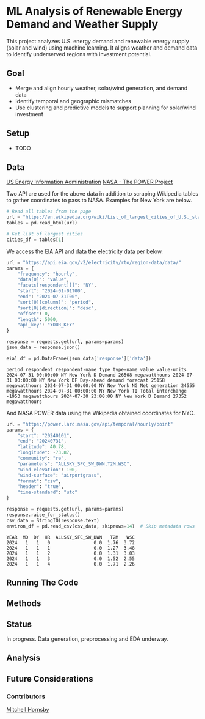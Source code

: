 # ML Analysis of Renewable Energy Demand and Weather Supply

This project analyzes U.S. energy demand and renewable energy supply (solar and wind) using machine learning. It aligns weather and demand data to identify underserved regions with investment potential.

## Goal
- Merge and align hourly weather, solar/wind generation, and demand data
- Identify temporal and geographic mismatches
- Use clustering and predictive models to support planning for solar/wind investment

## Setup
- TODO

## Data

[US Energy Information Administration](https://www.eia.gov/opendata/)
[NASA - The POWER Project](https://power.larc.nasa.gov/)

Two API are used for the above data in addition to scraping Wikipedia tables to gather coordinates to pass to NASA.  Examples for New York are below.

```python
# Read all tables from the page
url = "https://en.wikipedia.org/wiki/List_of_largest_cities_of_U.S._states_and_territories_by_population"
tables = pd.read_html(url)

# Get list of largest cities
cities_df = tables[1]
```

We access the EIA API and data the electricity data per below.

```python
url = "https://api.eia.gov/v2/electricity/rto/region-data/data/"
params = {
    "frequency": "hourly",
    "data[0]": "value",
    "facets[respondent][]": "NY",
    "start": "2024-01-01T00",
    "end": "2024-07-31T00",
    "sort[0][column]": "period",
    "sort[0][direction]": "desc",
    "offset": 0,
    "length": 5000,
    "api_key": "YOUR_KEY"
}

response = requests.get(url, params=params)
json_data = response.json()

eia1_df = pd.DataFrame(json_data['response']['data'])
```

```text
period respondent respondent-name type type-name value value-units 2024-07-31 00:00:00 NY New York D Demand 26508 megawatthours 2024-07-31 00:00:00 NY New York DF Day-ahead demand forecast 25158 megawatthours 2024-07-31 00:00:00 NY New York NG Net generation 24555 megawatthours 2024-07-31 00:00:00 NY New York TI Total interchange -1953 megawatthours 2024-07-30 23:00:00 NY New York D Demand 27352 megawatthours 
```

And NASA POWER data using the Wikipedia obtained coordinates for NYC.

```python
url = "https://power.larc.nasa.gov/api/temporal/hourly/point"
params = {
    "start": "20240101",
    "end": "20240731",
    "latitude": 40.78,
    "longitude": -73.87,
    "community": "re",
    "parameters": "ALLSKY_SFC_SW_DWN,T2M,WSC",
    "wind-elevation": 100,
    "wind-surface": "airportgrass",
    "format": "csv",
    "header": "true",
    "time-standard": "utc"
}

response = requests.get(url, params=params)
response.raise_for_status()
csv_data = StringIO(response.text)
environ_df = pd.read_csv(csv_data, skiprows=14)  # Skip metadata rows
```

```text
YEAR  MO  DY  HR  ALLSKY_SFC_SW_DWN   T2M   WSC
2024   1   1   0                0.0  1.76  3.72
2024   1   1   1                0.0  1.27  3.48
2024   1   1   2                0.0  1.31  3.03
2024   1   1   3                0.0  1.52  2.55
2024   1   1   4                0.0  1.71  2.26
```



## Running The Code

## Methods

## Status
In progress.  Data generation, preprocessing and EDA underway.

## Analysis

## Future Considerations

### Contributors

[Mitchell Hornsby](https://github.com/mhorns)